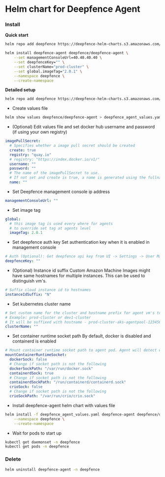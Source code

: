 # Helm chart for Deepfence Agent

### Install

**Quick start**

```bash
helm repo add deepfence https://deepfence-helm-charts.s3.amazonaws.com/threatmapper
```

```bash
helm install deepfence-agent deepfence/deepfence-agent \
    --set managementConsoleUrl=40.40.40.40 \
    --set deepfenceKey="" \
    --set clusterName="prod-cluster" \
    --set global.imageTag="2.0.1" \
    --namespace deepfence \
    --create-namespace
```

**Detailed setup**

```bash
helm repo add deepfence https://deepfence-helm-charts.s3.amazonaws.com/threatmapper
```

- Create values file
```bash
helm show values deepfence/deepfence-agent > deepfence_agent_values.yaml
```
- (Optional) Edit values file and set docker hub username and password (if using your own registry)
```yaml
imagePullSecret:
  # Specifies whether a image pull secret should be created
  create: true
  registry: "quay.io"
  # registry: "https://index.docker.io/v1/"
  username: ""
  password: ""
  # The name of the imagePullSecret to use.
  # If not set and create is true, a name is generated using the fullname template
  name: ""
```
- Set Deepfence management console ip address
```yaml
managementConsoleUrl: ""
```
- Set image tag
```yaml
global:
  # this image tag is used every where for agents
  # to override set tag at agents level
  imageTag: 2.0.1
```
- Set deepfence auth key
Set authentication key when it is enabled in management console
```yaml
# Auth (Optional): Get deepfence api key from UI -> Settings -> User Management
deepfenceKey: ""
```
- (Optional) Instance id suffix
Custom Amazon Machine Images might have same hostnames for multiple instances. This can be used to distinguish vm's. 
```yaml
# Suffix cloud instance id to hostnames
instanceIdSuffix: "N"
```
- Set kubernetes cluster name
```yaml
# Set custom name for the cluster and hostname prefix for agent vm's to easily identify in Deepfence UI.
# Example: prod-cluster or dev1-cluster
# It will be suffixed with hostname - prod-cluster-aks-agentpool-123456-vmss000001
clusterName: ""
```
- Set container runtime socket path
  By default, docker is disabled and containerd is enabled
```yaml
# Mount container runtime socket path to agent pod. Agent will detect which runtime it is using these files.
mountContainerRuntimeSocket:
  dockerSock: false
  # Change if socket path is not the following
  dockerSockPath: "/var/run/docker.sock"
  containerdSock: true
  # Change if socket path is not the following
  containerdSockPath: "/run/containerd/containerd.sock"
  crioSock: false
  # Change if socket path is not the following
  crioSockPath: "/var/run/crio/crio.sock"
```
- Install deepfence-agent helm chart with values file
```bash
helm install -f deepfence_agent_values.yaml deepfence-agent deepfence/deepfence-agent \
    --namespace deepfence \
    --create-namespace
```
- Wait for pods to start up
```bash
kubectl get daemonset -n deepfence
kubectl get pods -n deepfence
```

### Delete

```bash
helm uninstall deepfence-agent -n deepfence
```